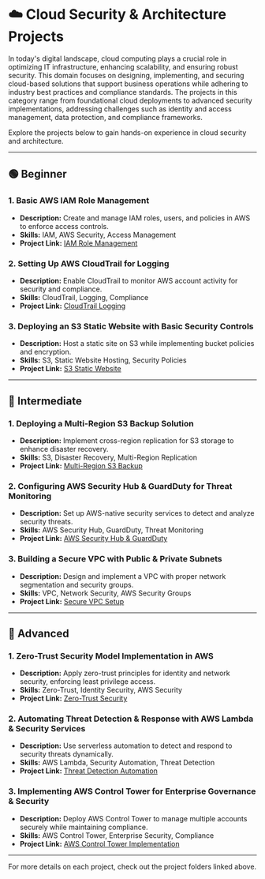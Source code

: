 # ☁️ Cloud Security & Architecture Projects
In today's digital landscape, cloud computing plays a crucial role in optimizing IT infrastructure, enhancing scalability, and ensuring robust security. This domain focuses on designing, implementing, and securing cloud-based solutions that support business operations while adhering to industry best practices and compliance standards. The projects in this category range from foundational cloud deployments to advanced security implementations, addressing challenges such as identity and access management, data protection, and compliance frameworks.

Explore the projects below to gain hands-on experience in cloud security and architecture.

---

## 🟢 Beginner
### 1. Basic AWS IAM Role Management
- **Description:** Create and manage IAM roles, users, and policies in AWS to enforce access controls.
- **Skills:** IAM, AWS Security, Access Management
- **Project Link:** [IAM Role Management](Project_Folder_Link_Here)

### 2. Setting Up AWS CloudTrail for Logging
- **Description:** Enable CloudTrail to monitor AWS account activity for security and compliance.
- **Skills:** CloudTrail, Logging, Compliance
- **Project Link:** [CloudTrail Logging](Project_Folder_Link_Here)

### 3. Deploying an S3 Static Website with Basic Security Controls
- **Description:** Host a static site on S3 while implementing bucket policies and encryption.
- **Skills:** S3, Static Website Hosting, Security Policies
- **Project Link:** [S3 Static Website](Project_Folder_Link_Here)

---

## 🔵 Intermediate
### 1. Deploying a Multi-Region S3 Backup Solution
- **Description:** Implement cross-region replication for S3 storage to enhance disaster recovery.
- **Skills:** S3, Disaster Recovery, Multi-Region Replication
- **Project Link:** [Multi-Region S3 Backup](./Multi-Region_S3_Backup.md)

### 2. Configuring AWS Security Hub & GuardDuty for Threat Monitoring
- **Description:** Set up AWS-native security services to detect and analyze security threats.
- **Skills:** AWS Security Hub, GuardDuty, Threat Monitoring
- **Project Link:** [AWS Security Hub & GuardDuty](Project_Folder_Link_Here)

### 3. Building a Secure VPC with Public & Private Subnets
- **Description:** Design and implement a VPC with proper network segmentation and security groups.
- **Skills:** VPC, Network Security, AWS Security Groups
- **Project Link:** [Secure VPC Setup](Project_Folder_Link_Here)

---

## 🔴 Advanced
### 1. Zero-Trust Security Model Implementation in AWS
- **Description:** Apply zero-trust principles for identity and network security, enforcing least privilege access.
- **Skills:** Zero-Trust, Identity Security, AWS Security
- **Project Link:** [Zero-Trust Security](Project_Folder_Link_Here)

### 2. Automating Threat Detection & Response with AWS Lambda & Security Services
- **Description:** Use serverless automation to detect and respond to security threats dynamically.
- **Skills:** AWS Lambda, Security Automation, Threat Detection
- **Project Link:** [Threat Detection Automation](Project_Folder_Link_Here)

### 3. Implementing AWS Control Tower for Enterprise Governance & Security
- **Description:** Deploy AWS Control Tower to manage multiple accounts securely while maintaining compliance.
- **Skills:** AWS Control Tower, Enterprise Security, Compliance
- **Project Link:** [AWS Control Tower Implementation](Project_Folder_Link_Here)

---

For more details on each project, check out the project folders linked above.
